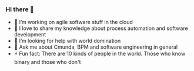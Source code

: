 ### Hi there 👋

 - 🔭 I’m working on agile software stuff in the cloud
 - 🌱 I love to share my knowledge about process automation and software development
 - 🤔 I’m looking for help with world domination
 - 💬 Ask me about Cmunda, BPM and software engineering in general
 - ⚡ Fun fact: There are 10 kinds of people in the world. Those who know binary and those who don't
